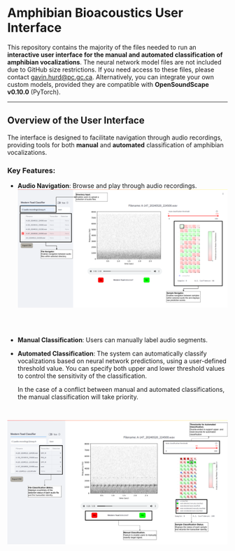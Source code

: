 # Amphibian Bioacoustics User Interface

This repository contains the majority of the files needed to run an **interactive user interface for the manual and automated classification of amphibian vocalizations**. The neural network model files are not included due to GitHub size restrictions. If you need access to these files, please contact [gavin.hurd@pc.gc.ca](mailto:gavin.hurd@pc.gc.ca). Alternatively, you can integrate your own custom models, provided they are compatible with **OpenSoundScape v0.10.0** (PyTorch).

---

## Overview of the User Interface

The interface is designed to facilitate navigation through audio recordings, providing tools for both **manual** and **automated** classification of amphibian vocalizations.

### Key Features:

- **Audio Navigation**: Browse and play through audio recordings.
![](https://github.com/hurdg/amphibian-bioacoustics-user-interface/blob/main/images/UI_annotation1.png) 
<br>
<br>

- **Manual Classification**: Users can manually label audio segments.

- **Automated Classification**: The system can automatically classify vocalizations based on neural network predictions, using a user-defined threshold value. You can specify both upper and lower threshold values to control the sensitivity of the classification.

  In the case of a conflict between manual and automated classifications, the manual classification will take priority.
<br>

![](https://github.com/hurdg/amphibian-bioacoustics-user-interface/blob/main/images/UI_annotation2.png)
